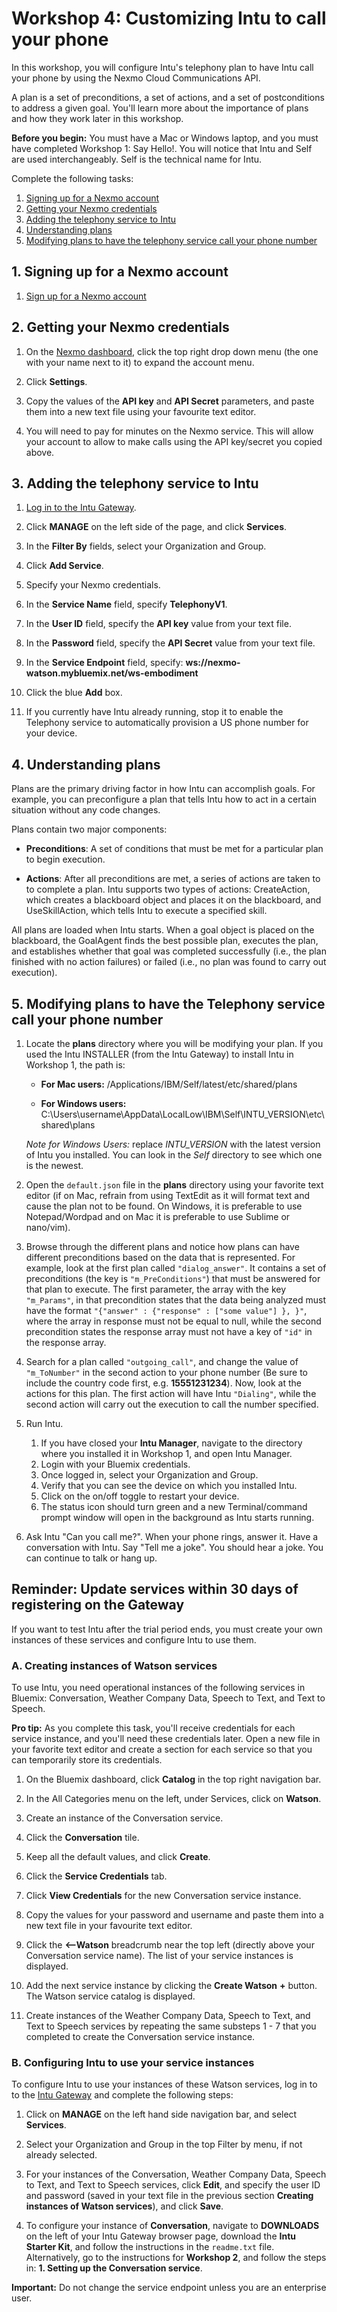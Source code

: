 # Workshop 4: Customizing Intu to call your phone

In this workshop, you will configure Intu's telephony plan to have Intu call your phone by using the Nexmo Cloud Communications API. 

A plan is a set of preconditions, a set of actions, and a set of postconditions to address a given goal. You'll learn more about the importance of plans and how they work later in this workshop.

**Before you begin:** You must have a Mac or Windows laptop, and you must have completed Workshop 1: Say Hello!. You will notice that Intu and Self are used interchangeably. Self is the technical name for Intu.

Complete the following tasks:

1. [Signing up for a Nexmo account](#signing-up-for-a-nexmo-account)
2. [Getting your Nexmo credentials](#getting-your-nexmo-credentials)
3. [Adding the telephony service to Intu](#adding-the-telephony-service-to-Intu)
4. [Understanding plans](#understanding-plans)
5. [Modifying plans to have the telephony service call your phone number](#modifying-plans-to-have-the-telephony-service-call-your-phone-number)

## 1. <a name="signing-up-for-a-nexmo-account">Signing up for a Nexmo account</a>

1. [Sign up for a Nexmo account](https://dashboard.nexmo.com/sign-up)
  
## 2. <a name="getting-your-nexmo-credentials">Getting your Nexmo credentials</a>

1. On the [Nexmo dashboard](https://dashboard.nexmo.com/), click the top right drop down menu (the one with your name next to it) to expand the account menu.

2. Click **Settings**.

3. Copy the values of the **API key** and **API Secret** parameters, and paste them into a new text file using your favourite text editor.

4. You will need to pay for minutes on the Nexmo service. This will allow your account to allow to make calls using the API key/secret you copied above.

## 3. <a name="adding-the-telephony-service-to-Intu">Adding the telephony service to Intu</a>

1. [Log in to the Intu Gateway](https://rg-gateway.mybluemix.net/).

2. Click **MANAGE** on the left side of the page, and click **Services**.
3. In the **Filter By** fields, select your Organization and Group.
4. Click **Add Service**.
5. Specify your Nexmo credentials.
  1. In the **Service Name** field, specify **TelephonyV1**.
  2. In the **User ID** field, specify the **API key** value from your text file.
  3. In the **Password** field, specify the **API Secret** value from your text file.
  4. In the **Service Endpoint** field, specify: **ws://nexmo-watson.mybluemix.net/ws-embodiment**
6. Click the blue **Add** box.
7. If you currently have Intu already running, stop it to enable the Telephony service to automatically provision a US phone number for your device.

## 4. <a name="understanding-plans">Understanding plans</a>

Plans are the primary driving factor in how Intu can accomplish goals. For example, you can preconfigure a plan that tells Intu how to act in a certain situation without any code changes.

Plans contain two major components:

  * **Preconditions**: A set of conditions that must be met for a particular plan to begin execution.
  
  * **Actions**: After all preconditions are met, a series of actions are taken to to complete a plan. Intu supports two types of actions: CreateAction, which creates a blackboard object and places it on the blackboard, and UseSkillAction, which tells Intu to execute a specified skill.

All plans are loaded when Intu starts. When a goal object is placed on the blackboard, the GoalAgent finds the best possible plan, executes the plan, and establishes whether that goal was completed successfully (i.e., the plan finished with no action failures) or failed (i.e., no plan was found to carry out execution).

## 5. <a name="modifying-plans-to-have-the-telephony-service-call-your-phone-number">Modifying plans to have the Telephony service call your phone number</a>

1. Locate the **plans** directory where you will be modifying your plan. If you used the Intu INSTALLER (from the Intu Gateway) to install Intu in Workshop 1, the path is:

	* **For Mac users:** /Applications/IBM/Self/latest/etc/shared/plans
	
	* **For Windows users:** C:\Users\username\AppData\LocalLow\IBM\Self\INTU_VERSION\etc\shared\plans
	
	*Note for Windows Users:* replace *INTU_VERSION* with the latest version of Intu you installed. You can look in the *Self* directory to see which one is the newest.

2.  Open the `default.json` file in the **plans** directory using your favorite text editor (if on Mac, refrain from using TextEdit as it will format text and cause the plan not to be found. On Windows, it is preferable to use Notepad/Wordpad and on Mac it is preferable to use Sublime or nano/vim).

3. Browse through the different plans and notice how plans can have different preconditions based on the data that is represented.
For example, look at the first plan called `"dialog_answer"`. It contains a set of preconditions (the key is `"m_PreConditions"`) that must be answered for that plan to execute. The first parameter, the array with the key `"m_Params"`, in that precondition states that the data being analyzed must have the format `"{"answer" : {"response" : ["some value"] }, }"`, where the array in response must not be equal to null, while the second precondition states the response array must not have a key of `"id"` in the response array.

4. Search for a plan called `"outgoing_call"`, and change the value of `"m_ToNumber"` in the second action to your phone number (Be sure to include the country code first, e.g. **15551231234**). Now, look at the actions for this plan. The first action will have Intu `"Dialing"`, while the second action will carry out the execution to call the number specified.

5. Run Intu. 

	1. If you have closed your **Intu Manager**, navigate to the directory where you installed it in Workshop 1, and open Intu Manager.
	2. Login with your Bluemix credentials. 
	3. Once logged in, select your Organization and Group.
	4. Verify that you can see the device on which you installed Intu. 
	5. Click on the on/off toggle to restart your device.
	6. The status icon should turn green and a new Terminal/command prompt window will open in the background as Intu starts running.

6. Ask Intu "Can you call me?". When your phone rings, answer it. Have a conversation with Intu. Say "Tell me a joke". You should hear a joke. You can continue to talk or hang up.

## Reminder: Update services within 30 days of registering on the Gateway

If you want to test Intu after the trial period ends, you must create your own instances of these services and configure Intu to use them.

### A. Creating instances of Watson services
To use Intu, you need operational instances of the following services in Bluemix: Conversation, Weather Company Data, Speech to Text, and Text to Speech.

**Pro tip:** As you complete this task, you'll receive credentials for each service instance, and you'll need these credentials later. Open a new file in your favorite text editor and create a section for each service so that you can temporarily store its credentials.

1. On the Bluemix dashboard, click **Catalog** in the top right navigation bar.

2. In the All Categories menu on the left, under Services, click on **Watson**.
3. Create an instance of the Conversation service.
  1. Click the **Conversation** tile.
  2. Keep all the default values, and click **Create**.
  3. Click the **Service Credentials** tab.
  4. Click **View Credentials** for the new Conversation service instance.
  5. Copy the values for your password and username and paste them into a new text file in your favourite text editor.
  6. Click the **<--Watson** breadcrumb near the top left (directly above your Conversation service name). The list of your service instances is displayed.
  7. Add the next service instance by clicking the **Create Watson** **+** button. The Watson service catalog is displayed.
4. Create instances of the Weather Company Data, Speech to Text, and Text to Speech services by repeating the same substeps 1 - 7 that you completed to create the Conversation service instance.

### B. Configuring Intu to use your service instances

To configure Intu to use your instances of these Watson services, log in to to the [Intu Gateway](https://rg-gateway.mybluemix.net/) and complete the following steps:

1. Click on **MANAGE** on the left hand side navigation bar, and select **Services**. 

2. Select your Organization and Group in the top Filter by menu, if not already selected.
3. For your instances of the Conversation, Weather Company Data, Speech to Text, and Text to Speech services, click **Edit**, and specify the user ID and password (saved in your text file in the previous section **Creating instances of Watson services**), and click **Save**.
4. To configure your instance of **Conversation**, navigate to **DOWNLOADS** on the left of your Intu Gateway browser page, download the **Intu Starter Kit**, and follow the instructions in the `readme.txt` file. Alternatively, go to the instructions for **Workshop 2**, and follow the steps in: **1. Setting up the Conversation service**.

**Important:** Do not change the service endpoint unless you are an enterprise user.
